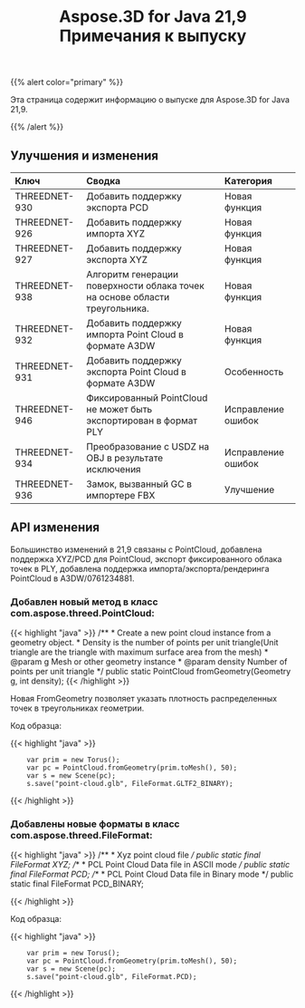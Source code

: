 ﻿---
title: Aspose.3D for Java 21,9 Примечания к выпуску
type: docs
weight: 4
url: /ru/java/aspose-3d-for-java-21-9-release-notes/
---
{{% alert color="primary" %}}

Эта страница содержит информацию о выпуске для Aspose.3D for Java 21,9.

{{% /alert %}}
## **Улучшения и изменения**

|**Ключ**|**Сводка**|**Категория**|
|:- |:- |:- |
|THREEDNET-930 |Добавить поддержку экспорта PCD|Новая функция|
|THREEDNET-926 |Добавить поддержку импорта XYZ|Новая функция|
|THREEDNET-927 |Добавить поддержку экспорта XYZ|Новая функция|
|THREEDNET-938 |Алгоритм генерации поверхности облака точек на основе области треугольника.|Новая функция|
|THREEDNET-932 |Добавить поддержку импорта Point Cloud в формате A3DW|Новая функция|
|THREEDNET-931 |Добавить поддержку экспорта Point Cloud в формате A3DW|Особенность|
|THREEDNET-946 |Фиксированный PointCloud не может быть экспортирован в формат PLY|Исправление ошибок|
|THREEDNET-934 |Преобразование с USDZ на OBJ в результате исключения|Исправление ошибок|
|THREEDNET-936 |Замок, вызванный GC в импортере FBX|Улучшение|


## API изменения ##


Большинство изменений в 21,9 связаны с PointCloud, добавлена поддержка XYZ/PCD для PointCloud, экспорт фиксированного облака точек в PLY, добавлена поддержка импорта/экспорта/рендеринга PointCloud в A3DW/0761234881.


### Добавлен новый метод в класс com.aspose.threed.PointCloud:

{{< highlight "java" >}}
    /**
     * Create a new point cloud instance from a geometry object.
     * Density is the number of points per unit triangle(Unit triangle are the triangle with maximum surface area from the mesh)
     * @param g Mesh or other geometry instance
     * @param density Number of points per unit triangle
     */
    public static PointCloud fromGeometry(Geometry g, int density);
{{< /highlight >}}


Новая FromGeometry позволяет указать плотность распределенных точек в треугольниках геометрии.

Код образца:

{{< highlight "java" >}}

        var prim = new Torus();
        var pc = PointCloud.fromGeometry(prim.toMesh(), 50);
        var s = new Scene(pc);
        s.save("point-cloud.glb", FileFormat.GLTF2_BINARY);

{{< /highlight >}}


### Добавлены новые форматы в класс com.aspose.threed.FileFormat:

{{< highlight "java" >}}
    /**
     * Xyz point cloud file
     */
    public static final FileFormat XYZ;
    /**
     * PCL Point Cloud Data file in ASCII mode
     */
    public static final FileFormat PCD;
    /**
     * PCL Point Cloud Data file in Binary mode
     */
    public static final FileFormat PCD_BINARY;

{{< /highlight >}}


Код образца:

{{< highlight "java" >}}

        var prim = new Torus();
        var pc = PointCloud.fromGeometry(prim.toMesh(), 50);
        var s = new Scene(pc);
        s.save("point-cloud.glb", FileFormat.PCD);

{{< /highlight >}}